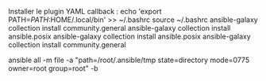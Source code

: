 Installer le plugin YAML callback :
echo 'export PATH=$PATH:$HOME/.local/bin' >> ~/.bashrc
source ~/.bashrc
ansible-galaxy collection install community.general
ansible-galaxy collection install ansible.posix
ansible-galaxy collection install ansible.posix
ansible-galaxy collection install community.general

ansible all -m file -a "path=/root/.ansible/tmp state=directory mode=0775 owner=root group=root" -b


